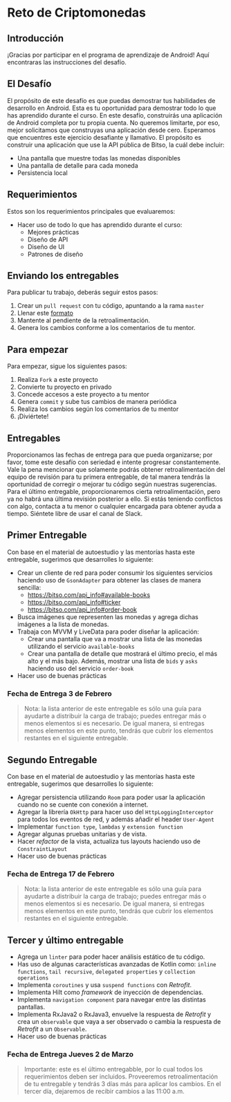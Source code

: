 # Reto de Criptomonedas

## Introducción
¡Gracias por participar en el programa de aprendizaje de Android!
Aquí encontraras las instrucciones del desafío.

## El Desafío
El propósito de este desafío es que puedas demostrar tus habilidades de desarrollo en Android. Esta es tu oportunidad para demostrar todo lo que has aprendido durante el curso.
En este desafío, construirás una aplicación de Android completa por tu propia cuenta. No queremos limitarte, por eso, mejor solicitamos que construyas una aplicación desde cero.
Esperamos que encuentres este ejercicio desafiante y llamativo.
El propósito es construir una aplicación que use la API pública de Bitso, la cuál debe incluir:

- Una pantalla que muestre todas las monedas disponibles
- Una pantalla de detalle para cada moneda
- Persistencia local

## Requerimientos

Estos son los requerimientos principales que evaluaremos:

- Hacer uso de todo lo que has aprendido durante el curso:
    - Mejores prácticas
    - Diseño de API
    - Diseño de UI
    - Patrones de diseño

## Enviando los entregables

Para publicar tu trabajo, deberás seguir estos pasos:

1. Crear un `pull request` con tu código, apuntando a la rama `master`
2. Llenar este [formato](https://forms.gle/Xhc38ydorhDZkGSy6)
3. Mantente al pendiente de la retroalimentación.
4. Genera los cambios conforme a los comentarios de tu mentor.

## Para empezar

Para empezar, sigue los siguientes pasos:

1. Realiza `Fork` a este proyecto
2. Convierte tu proyecto en privado
3. Concede accesos a este proyecto a tu mentor
4. Genera `commit` y sube tus cambios de manera periódica
5. Realiza los cambios según los comentarios de tu mentor
6. ¡Diviértete!

## Entregables

Proporcionamos las fechas de entrega para que pueda organizarse; por favor, tome este desafío con seriedad e intente progresar constantemente.
Vale la pena mencionar que solamente podrás obtener retroalimentación del equipo de revisión para tu primera entregable, de tal manera tendrás la oportunidad de corregir o mejorar tu código según nuestras sugerencias.
Para el último entregable, proporcionaremos cierta retroalimentación, pero ya no habrá una última revisión posterior a ello. Si estás teniendo conflictos con algo, contacta a tu menor o cualquier encargada para obtener ayuda a tiempo. Siéntete libre de usar el canal de Slack.

## Primer Entregable
Con base en el material de autoestudio y las mentorías hasta este entregable, sugerimos que desarrolles lo siguiente:

- Crear un cliente de red para poder consumir los siguientes servicios haciendo uso de `GsonAdapter` para obtener las clases de manera sencilla:
  - https://bitso.com/api_info#available-books
  - https://bitso.com/api_info#ticker
  - https://bitso.com/api_info#order-book 
- Busca imágenes que representen las monedas y agrega dichas imágenes a la lista de monedas.
- Trabaja con MVVM y LiveData para poder diseñar la aplicación:
    - Crear una pantalla que va a mostrar una lista de las monedas utilizando el servicio `available-books`
    - Crear una pantalla de detalle que mostrará el último precio, el más alto y el más bajo. Además, mostrar una lista de `bids` y `asks` haciendo uso del servicio `order-book`
- Hacer uso de buenas prácticas

### **Fecha de Entrega 3 de Febrero**

> Nota: la lista anterior de este entregable es sólo una guía para ayudarte a distribuir la carga de trabajo; puedes entregar más o menos elementos si es necesario. De igual manera, si entregas menos elementos en este punto, tendrás que cubrir los elementos restantes en el siguiente entregable.

## Segundo Entregable

Con base en el material de autoestudio y las mentorías hasta este entregable, sugerimos que desarrolles lo siguiente:

- Agregar persistencia utilizando `Room` para poder usar la aplicación cuando no se cuente con conexión a internet.
- Agregar la librería `OkHttp` para hacer uso del `HttpLoggingInterceptor` para todos los eventos de red, y además añadir el header `User-Agent`
- Implementar `function type`, `lambdas` y `extension function`
- Agregar algunas pruebas unitarias y de vista.
- Hacer _refactor_ de la vista, actualiza tus layouts haciendo uso de `ConstraintLayout`
- Hacer uso de buenas prácticas

### **Fecha de Entrega 17 de Febrero**

> Nota: la lista anterior de este entregable es sólo una guía para ayudarte a distribuir la carga de trabajo; puedes entregar más o menos elementos si es necesario. De igual manera, si entregas menos elementos en este punto, tendrás que cubrir los elementos restantes en el siguiente entregable.

## Tercer y último entregable
- Agrega un `linter` para poder hacer análisis estático de tu código.
- Has uso de algunas características avanzadas de Kotlin como: `inline functions`, `tail recursive`, `delegated properties` y `collection operations`
- Implementa `coroutines` y usa `suspend functions` con _Retrofit_.
- Implementa Hilt como _framework_ de inyección de dependencias.
- Implementa `navigation component` para navegar entre las distintas pantallas.
- Implementa RxJava2 o RxJava3, envuelve la respuesta de _Retrofit_ y crea un `observable` que vaya a ser observado o cambia la respuesta de _Retrofit_ a un `Observable`.
- Hacer uso de buenas prácticas

### **Fecha de Entrega Jueves 2 de Marzo**


> Importante: este es el último entregabble, por lo cual todos los requerimientos deben ser incluidos. Proveeremos retroalimentación de tu entregable y tendrás 3 días más para aplicar los cambios. En el tercer día, dejaremos de recibir cambios a las 11:00 a.m.


